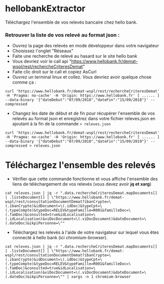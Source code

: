 # hellobankExtractor
Téléchargez l'ensemble de vos relevés bancaire chez hello bank.

### Retrouver la liste de vos relevé au format json : ###
 * Ouvrez la page des relevés en mode développeur dans votre navigateur
 * Choisissez l'onglet "Réseaux"
 * Faite une recherche de relevé au hasard sur le site hello bank
 * Vous devriez voir le call api "https://www.hellobank.fr/demat-wspl/rest/rechercheCriteresDemat"
 * Faite clic droit sur le call et copiez AsCurl
 * Ouvrez un terminal linux et collez. Vous devriez avoir quelque chose comme ça : 
 ```
 curl 'https://www.hellobank.fr/demat-wspl/rest/rechercheCriteresDemat' -H 'Pragma: no-cache' -H 'Origin: https://www.hellobank.fr' [ ...... ] --data-binary '{"dateDebut":"07/09/2018","dateFin":"15/09/2018"}' --compressed
 ```
  * Changez les date de début et de fin pour récupérer l'ensemble de vos relevés au format json et enregistrez dans votre fichier releves.json en ajoutant à la fin de la commande `> releves.json`
 ```
 curl 'https://www.hellobank.fr/demat-wspl/rest/rechercheCriteresDemat' -H 'Pragma: no-cache' -H 'Origin: https://www.hellobank.fr' [ ...... ] --data-binary '{"dateDebut":"07/09/2010","dateFin":"15/09/2019"}' --compressed > releves.json
 ```

# Téléchargez l'ensemble des relevés
 * Vérifier que cette commande fonctionne et vous affiche l'ensemble des liens de téléchargement de vos relevés (vous devez avoir <b>jq et xarg</b>)
 ```
 cat releves.json | jq -r ".data.rechercheCriteresDemat.mapDocuments[] | .listeDocument[] | \"https://www.hellobank.fr/demat-wspl/rest/consultationDocumentDemat?ibanCrypte=\(.ibanCrypte)&idDocument=\(.idDoc)&typeCpt=\(.typeCompte)&typeDoc=RELEV&typeFamille=R001&familleDoc=\(.famDoc)&consulted=true&idLocalisation=\(.idLocalisation)&viDocDocument=\(.viDocDocument)&dateDocument=\(.dateDoc)&ikpiPersonne=\""
 ```
 * Téléchargez les relevés à l'aide de votre navigateur sur lequel vous êtes connecté à hello bank (ici chromium-browser).
 ```
 cat releves.json | jq -r ".data.rechercheCriteresDemat.mapDocuments[] | .listeDocument[] | \"https://www.hellobank.fr/demat-wspl/rest/consultationDocumentDemat?ibanCrypte=\(.ibanCrypte)&idDocument=\(.idDoc)&typeCpt=\(.typeCompte)&typeDoc=RELEV&typeFamille=R001&familleDoc=\(.famDoc)&consulted=true&idLocalisation=\(.idLocalisation)&viDocDocument=\(.viDocDocument)&dateDocument=\(.dateDoc)&ikpiPersonne=\"" | xargs -n 1 chromium-browser 
 ```

